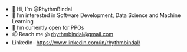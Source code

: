 - 👋 Hi, I’m @RhythmBindal
- 👀 I’m interested in Software Development, Data Science and Machine Learning 
- 🌱 I’m currently open for PPOs
- 📫 Reach me @ rhythmbindal@gmail.com
- LinkedIn- https://www.linkedin.com/in/rhythmbindal/

<!---
RhythmBindal/RhythmBindal is a ✨ special ✨ repository because its `README.md` (this file) appears on your GitHub profile.
You can click the Preview link to take a look at your changes.
--->
